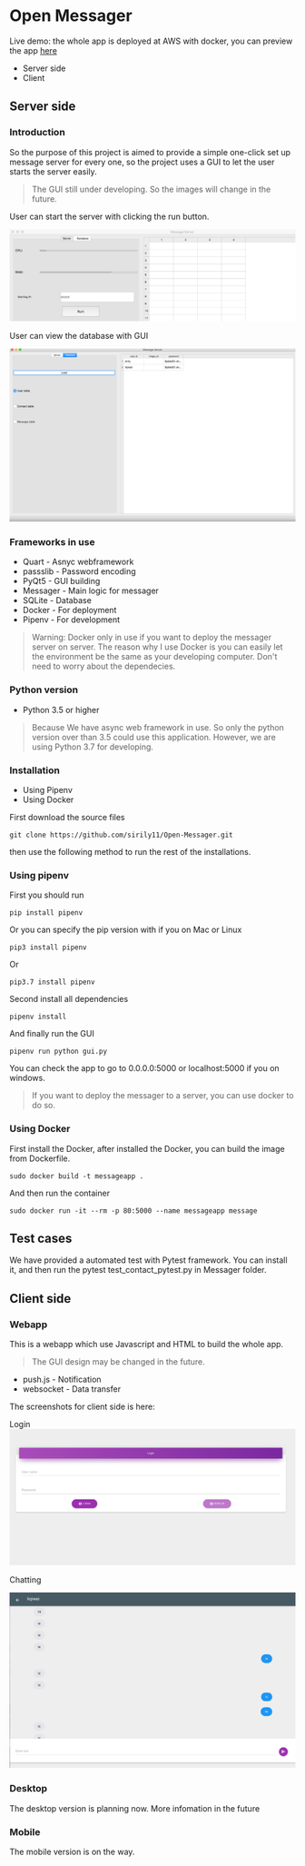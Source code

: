 # Open Messager
Live demo: the whole app is deployed at AWS with docker, you can preview the app [here](http://message.sirileepage.com)
* Server side
* Client

## Server side

### Introduction
So the purpose of this project is aimed to provide a simple one-click set up message server for every one, so the project uses a GUI to let the user starts the server easily.
> The GUI still under developing. So the images will change in the future.

User can start the server with clicking the run button.

![](images/GUI.png)

User can view the database with GUI

![](images/GUI2.png)

### Frameworks in use
* Quart - Asnyc webframework
* passslib - Password encoding
* PyQt5 - GUI building
* Messager - Main logic for messager
* SQLite - Database
* Docker - For deployment
* Pipenv - For development
> Warning: Docker only in use if you want to deploy the messager server on server. The reason why I use Docker is you can easily let the environment be the same as your developing computer. Don't need to worry about the dependecies.


### Python version
* Python 3.5 or higher
> Because We have async web framework in use. So only the python version over than 3.5 could use this application. However, we are using Python 3.7 for developing.

### Installation

* Using Pipenv
* Using Docker

First download the source files 
```
git clone https://github.com/sirily11/Open-Messager.git
```

then use the following method to run the rest of the installations.

### Using pipenv
First you should run
```
pip install pipenv
```
Or you can specify the pip version with if you on Mac or Linux
```
pip3 install pipenv
```
Or
```
pip3.7 install pipenv
```
Second install all dependencies
```
pipenv install
```
And finally run the GUI
```
pipenv run python gui.py
```

You can check the app to go to 0.0.0.0:5000 or localhost:5000 if you on windows.

> If you want to deploy the messager to a server, you can use docker to do so.

### Using Docker
First install the Docker, after installed the Docker, you can build the image from Dockerfile.
```
sudo docker build -t messageapp .
```
And then run the container
```
sudo docker run -it --rm -p 80:5000 --name messageapp message
```

## Test cases

We have provided a automated test with Pytest framework. You can install it, and then run the pytest test_contact_pytest.py in Messager folder.

## Client side

### Webapp
This is a webapp which use Javascript and HTML to build the whole app.

> The GUI design may be changed in the future.

* push.js - Notification 
* websocket - Data transfer

The screenshots for client side is here:

Login
![](images/client1.png)

Chatting

![](images/client2.png)


### Desktop 
The desktop version is planning now. More infomation in the future

### Mobile
The mobile version is on the way.
